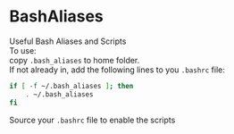 # BashAliases
Useful Bash Aliases and Scripts  
To use:  
copy ```.bash_aliases``` to home folder.  
If not already in, add the following lines to you ```.bashrc``` file:  
```bash
if [ -f ~/.bash_aliases ]; then
    . ~/.bash_aliases
fi
```

Source your ```.bashrc``` file to enable the scripts
